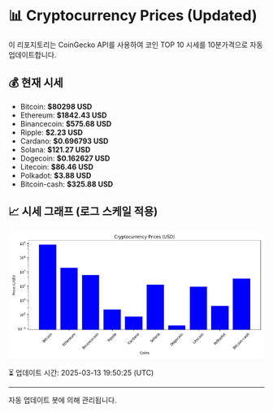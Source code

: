 
# 📊 Cryptocurrency Prices (Updated)

이 리포지토리는 CoinGecko API를 사용하여 코인 TOP 10 시세를 10분가격으로 자동 업데이트합니다.

## 💰 현재 시세
- Bitcoin: **$80298 USD**
- Ethereum: **$1842.43 USD**
- Binancecoin: **$575.68 USD**
- Ripple: **$2.23 USD**
- Cardano: **$0.696793 USD**
- Solana: **$121.27 USD**
- Dogecoin: **$0.162627 USD**
- Litecoin: **$86.46 USD**
- Polkadot: **$3.88 USD**
- Bitcoin-cash: **$325.88 USD**

## 📈 시세 그래프 (로그 스케일 적용)
![Crypto Prices](crypto_prices.png)

⏳ 업데이트 시간: 2025-03-13 19:50:25 (UTC)

---
자동 업데이트 봇에 의해 관리됩니다.
